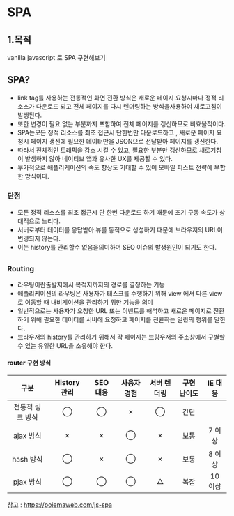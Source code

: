 # SPA
## 1.목적
 vanilla javascript 로 SPA 구현해보기
## SPA? 
- link tag를 사용하는 전통적인 화면 전환 방식은 새로운 페이지 요청시마다 정적 리소스가 다운로드 되고 전체 페이지를 다시 렌더링하는 방식을사용하여 새로고침이 발생된다.
- 또한 변경이 필요 없는 부분까지 포함하여 전체 페이지를 갱신하므로 비효율적이다.
- SPA는모든 정적 리소스를 최초 접근시 단한번만 다운로드하고 , 새로운 페이지 요청시 페이지 갱신에 필요한 데이터만을 JSON으로 전달받아 페이지를 갱신한다.
- 따라서 전체적인 트래픽을 감소 시킬 수 있고, 필요한 부분만 갱신하므로 새로기침이 발생하지 않아 네이티브 앱과 유사한 UX를 제공할 수 있다.
- 부가적으로 애플리케이션의 속도 향상도 기대할 수 있어 모바일 퍼스트 전략에 부합한 방식이다.
### 단점
- 모든 정적 리소스를 최초 접근시 단 한번 다운로드 하기 때문에 초기 구동 속도가 상대적으로 느리다.
- 서버로부터 데이터를 응답받아 뷰를 동적으로 생성하기 때문에 브라우저의 URL이 변경되지 않는다.
- 이는 history를 관리할수 없음을의미하며 SEO 이슈의 발생원인이 되기도 한다.
## 
### Routing
- 라우팅이란출발지에서 목적지까지의 경로를 결정하는 기능
- 애플리케이션의 라우팅은 사용자가 태스크를 수행하기 위해 view 에서 다른 view로 이동할 때 내비게이션을 관리하기 위한 기능을 의미
- 일반적으로는 사용자가 요청한 URL 또는 이벤트를 해석하고 새로운 페이지로 전환하기 위해 필요한 데이터를 서버에 요청하고 페이지를 전환하는 일련의 행위를 말한다.
- 브라우저의 history를 관리하기 위해서 각 페이지는 브랑우저의 주소창에서 구별할 수 있는 유일한 URL을 소유해야 한다.

#### router 구현 방식
|구분|	History 관리|	SEO 대응	|사용자 경험|	서버 렌더링|	구현 난이도	|IE 대응|
|:---:|:---:|:---:|:---:|:---:|:---:|:---:|
|전통적 링크 방식|◯|◯|	✗|	◯	|간단| |	 
|ajax 방식|	✗|	✗|◯|✗|보통|	7 이상|
|hash 방식|	◯|	✗	|◯|✗|보통|	8 이상|
|pjax 방식|	◯|	◯|◯|△|복잡|	10 이상|

참고 : https://poiemaweb.com/js-spa
